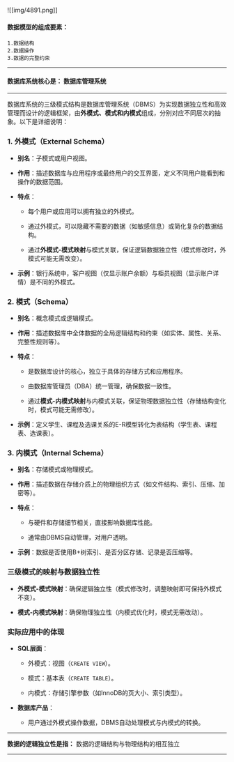 ![[img/4891.png]]

#### 数据模型的组成要素：
	1.数据结构
	2.数据操作
	3.数据的完整约束

----

#### 数据库系统核心是： 数据库管理系统

---

数据库系统的三级模式结构是数据库管理系统（DBMS）为实现数据独立性和高效管理而设计的逻辑框架，由**外模式、模式和内模式**组成，分别对应不同层次的抽象。以下是详细说明：

### 1. **外模式（External Schema）**

- **别名**：子模式或用户视图。
    
- **作用**：描述数据库与应用程序或最终用户的交互界面，定义不同用户能看到和操作的数据范围。
    
- **特点**：
    
    - 每个用户或应用可以拥有独立的外模式。
        
    - 通过外模式，可以隐藏不需要的数据（如敏感信息）或简化复杂的数据结构。
        
    - 通过**外模式-模式映射**与模式关联，保证逻辑数据独立性（模式修改时，外模式可能无需改变）。
        
- **示例**：银行系统中，客户视图（仅显示账户余额）与柜员视图（显示账户详情）是不同的外模式。
    

### 2. **模式（Schema）**

- **别名**：概念模式或逻辑模式。
    
- **作用**：描述数据库中全体数据的全局逻辑结构和约束（如实体、属性、关系、完整性规则等）。
    
- **特点**：
    
    - 是数据库设计的核心，独立于具体的存储方式和应用程序。
        
    - 由数据库管理员（DBA）统一管理，确保数据一致性。
        
    - 通过**模式-内模式映射**与内模式关联，保证物理数据独立性（存储结构变化时，模式可能无需修改）。
        
- **示例**：定义学生、课程及选课关系的E-R模型转化为表结构（学生表、课程表、选课表）。
    


### 3. **内模式（Internal Schema）**

- **别名**：存储模式或物理模式。
    
- **作用**：描述数据在存储介质上的物理组织方式（如文件结构、索引、压缩、加密等）。
    
- **特点**：
    
    - 与硬件和存储细节相关，直接影响数据库性能。
        
    - 通常由DBMS自动管理，对用户透明。
        
- **示例**：数据是否使用B+树索引、是否分区存储、记录是否压缩等。
    

### **三级模式的映射与数据独立性**

- **外模式-模式映射**：确保逻辑独立性（模式修改时，调整映射即可保持外模式不变）。
    
- **模式-内模式映射**：确保物理独立性（内模式优化时，模式无需改动）。
    


### **实际应用中的体现**

- **SQL层面**：
    
    - 外模式：视图（`CREATE VIEW`）。
        
    - 模式：基本表（`CREATE TABLE`）。
        
    - 内模式：存储引擎参数（如InnoDB的页大小、索引类型）。
        
- **数据库产品**：
    
    - 用户通过外模式操作数据，DBMS自动处理模式与内模式的转换。


---

**数据的逻辑独立性是指：** 数据的逻辑结构与物理结构的相互独立

---

